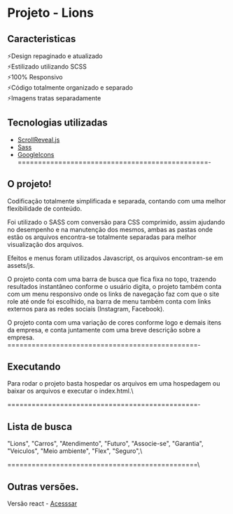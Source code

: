 # Projeto - Lions

## Caracteristicas

⚡️Design repaginado e atualizado\
⚡️Estilizado utilizando SCSS\
⚡️100% Responsivo\
⚡️Código totalmente organizado e separado\
⚡️Imagens tratas separadamente

## Tecnologias utilizadas

-   [ScrollReveal.js](https://scrollrevealjs.org/)
-   [Sass](https://sass-lang.com/documentation)
-   [GoogleIcons](https://fonts.google.com/icons)\
    ===============================================-

## O projeto!

Codificação totalmente simplificada e separada, contando com uma melhor flexibilidade de conteúdo.

Foi utilizado o SASS com conversão para CSS comprimido, assim ajudando no desempenho e na manutenção dos mesmos, ambas as pastas onde estão os arquivos encontra-se totalmente separadas para melhor visualização dos arquivos.

Efeitos e menus foram utilizados Javascript, os arquivos encontram-se em assets/js.

O projeto conta com uma barra de busca que fica fixa no topo, trazendo resultados instantâneo conforme o usuário digita, o projeto também conta com um menu responsivo onde os links de navegação faz com que o site role até onde foi escolhido, na barra de menu também conta com links externos para as redes sociais (Instagram, Facebook).

O projeto conta com uma variação de cores conforme logo e demais itens da empresa, e conta juntamente com uma breve descrição sobre a empresa.\
===============================================-

## Executando

Para rodar o projeto basta hospedar os arquivos em uma hospedagem ou baixar os arquivos e executar o index.html.\

===============================================-

## Lista de busca

"Lions",
"Carros",
"Atendimento",
"Futuro",
"Associe-se",
"Garantia",
"Veiculos",
"Meio ambiente",
"Flex",
"Seguro",\

===============================================\

## Outras versões.

Versão react - [Acesssar]()
